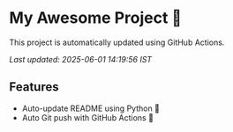 # My Awesome Project 🚀

This project is automatically updated using GitHub Actions.

_Last updated: 2025-06-01 14:19:56 IST_

## Features
- Auto-update README using Python 🐍
- Auto Git push with GitHub Actions 🤖
